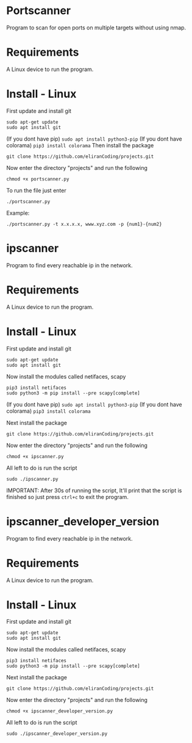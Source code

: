 # Portscanner
Program to scan for open ports on multiple targets without using nmap.

# Requirements
A Linux device to run the program.

# Install - Linux
First update and install git
```
sudo apt-get update
sudo apt install git
```
(If you dont have pip) ``` sudo apt install python3-pip ```
(If you dont have colorama) ``` pip3 install colorama ```
Then install the package
```
git clone https://github.com/eliranCoding/projects.git
```
Now enter the directory "projects" and run the following
```
chmod +x portscanner.py
```
To run the file just enter
```
./portscanner.py
```
Example:
```
./portscanner.py -t x.x.x.x, www.xyz.com -p {num1}-{num2}
```


# ipscanner
Program to find every reachable ip in the network.

# Requirements
A Linux device to run the program.

# Install - Linux
First update and install git
```
sudo apt-get update
sudo apt install git
```
Now install the modules called netifaces, scapy
```
pip3 install netifaces
sudo python3 -m pip install --pre scapy[complete]
```
(If you dont have pip) ``` sudo apt install python3-pip ```
(If you dont have colorama) ``` pip3 install colorama ```

Next install the package
```
git clone https://github.com/eliranCoding/projects.git
```
Now enter the directory "projects" and run the following
```
chmod +x ipscanner.py
```
All left to do is run the script
```
sudo ./ipscanner.py
```
IMPORTANT: After 30s of running the script, It'll print that the script is finished so just press ``` ctrl+c ``` to exit the program.


# ipscanner_developer_version
Program to find every reachable ip in the network.

# Requirements
A Linux device to run the program.

# Install - Linux
First update and install git
```
sudo apt-get update
sudo apt install git
```
Now install the modules called netifaces, scapy
```
pip3 install netifaces
sudo python3 -m pip install --pre scapy[complete]
```
Next install the package
```
git clone https://github.com/eliranCoding/projects.git
```
Now enter the directory "projects" and run the following
```
chmod +x ipscanner_developer_version.py
```
All left to do is run the script
```
sudo ./ipscanner_developer_version.py
```
